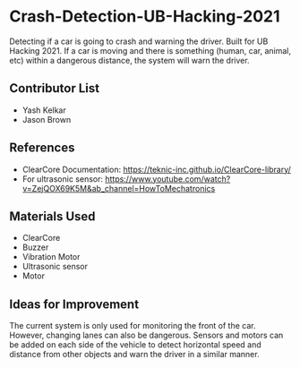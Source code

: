 # Crash-Detection-UB-Hacking-2021
Detecting if a car is going to crash and warning the driver. Built for UB Hacking 2021. If a car is moving and there is something (human, car, animal, etc) within a dangerous distance, the system will warn the driver. 

## Contributor List
- Yash Kelkar
- Jason Brown

## References
- ClearCore Documentation: https://teknic-inc.github.io/ClearCore-library/
- For ultrasonic sensor: https://www.youtube.com/watch?v=ZejQOX69K5M&ab_channel=HowToMechatronics

## Materials Used
- ClearCore
- Buzzer
- Vibration Motor
- Ultrasonic sensor
- Motor

## Ideas for Improvement
The current system is only used for monitoring the front of the car. However, changing lanes can also be dangerous. Sensors and motors can be added on each side of the vehicle to detect horizontal speed and distance from other objects and warn the driver in a similar manner.
